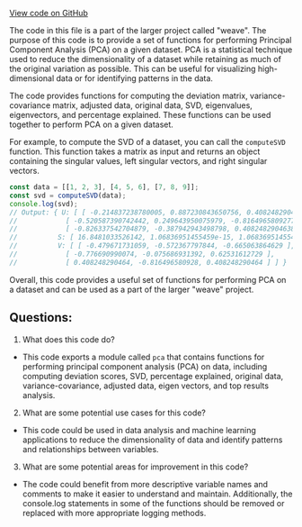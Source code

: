 [View code on GitHub](https://github.com/wandb/weave/weave/frontend/assets/pca.b229dd6b.js)

The code in this file is a part of the larger project called "weave". The purpose of this code is to provide a set of functions for performing Principal Component Analysis (PCA) on a given dataset. PCA is a statistical technique used to reduce the dimensionality of a dataset while retaining as much of the original variation as possible. This can be useful for visualizing high-dimensional data or for identifying patterns in the data.

The code provides functions for computing the deviation matrix, variance-covariance matrix, adjusted data, original data, SVD, eigenvalues, eigenvectors, and percentage explained. These functions can be used together to perform PCA on a given dataset. 

For example, to compute the SVD of a dataset, you can call the `computeSVD` function. This function takes a matrix as input and returns an object containing the singular values, left singular vectors, and right singular vectors. 

```javascript
const data = [[1, 2, 3], [4, 5, 6], [7, 8, 9]];
const svd = computeSVD(data);
console.log(svd);
// Output: { U: [ [ -0.214837238780005, 0.887230843650756, 0.408248290463863 ],
//            [ -0.520587390742442, 0.249643950075979, -0.816496580927726 ],
//            [ -0.826337542704879, -0.387942943498798, 0.408248290463863 ] ],
//          S: [ 16.8481033526142, 1.06836951455459e-15, 1.06836951455459e-15 ],
//          V: [ [ -0.479671731059, -0.572367797844, -0.665063864629 ],
//            [ -0.776690990074, -0.075686931392, 0.62531612729 ],
//            [ 0.408248290464, -0.816496580928, 0.408248290464 ] ] }
```

Overall, this code provides a useful set of functions for performing PCA on a dataset and can be used as a part of the larger "weave" project.
## Questions: 
 1. What does this code do?
- This code exports a module called `pca` that contains functions for performing principal component analysis (PCA) on data, including computing deviation scores, SVD, percentage explained, original data, variance-covariance, adjusted data, eigen vectors, and top results analysis.

2. What are some potential use cases for this code?
- This code could be used in data analysis and machine learning applications to reduce the dimensionality of data and identify patterns and relationships between variables.

3. What are some potential areas for improvement in this code?
- The code could benefit from more descriptive variable names and comments to make it easier to understand and maintain. Additionally, the console.log statements in some of the functions should be removed or replaced with more appropriate logging methods.